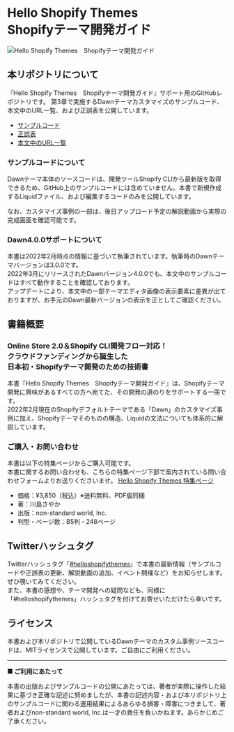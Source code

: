 # Hello Shopify Themes <br> Shopifyテーマ開発ガイド
![Hello Shopify Themes　Shopifyテーマ開発ガイド](https://www.non-standardworld.co.jp/wp-content/themes/nswinc/img/shopify_book_ogp.png)

## 本リポジトリについて
『Hello Shopify Themes　Shopifyテーマ開発ガイド』サポート用のGitHubレポジトリです。
第3章で実施するDawnテーマカスタマイズのサンプルコード、本文中のURL一覧、および正誤表を公開しています。

- [サンプルコード](https://github.com/non-standardworld/hello-shopify-themes/tree/main/Dawn-custom-sample)
- [正誤表](https://github.com/non-standardworld/hello-shopify-themes/blob/main/%E6%AD%A3%E8%AA%A4%E8%A1%A8.md)
- [本文中のURL一覧](https://github.com/non-standardworld/hello-shopify-themes/blob/main/%E6%9C%AC%E6%96%87%E5%86%85URL%E3%83%AA%E3%82%B9%E3%83%88.md)

### サンプルコードについて
Dawnテーマ本体のソースコードは、開発ツールShopify CLIから最新版を取得できるため、GitHub上のサンプルコードには含めていません。本書で新規作成するLiquidファイル、および編集するコードのみを公開しています。

なお、カスタマイズ事例の一部は、後日アップロード予定の解説動画から実際の完成画面を確認可能です。

### Dawn4.0.0サポートについて
本書は2022年2月時点の情報に基づいて執筆されています。執筆時のDawnテーマバージョンは3.0.0です。<br>
2022年3月にリリースされたDawnバージョン4.0.0でも、本文中のサンプルコードはすべて動作することを確認しております。<br>
アップデートにより、本文中の一部テーマエディタ画像の表示要素に差異が出ておりますが、お手元のDawn最新バージョンの表示を正としてご確認ください。

## 書籍概要
### Online Store 2.0＆Shopify CLI開発フロー対応！<br>クラウドファンディングから誕生した<br>日本初・Shopifyテーマ開発のための技術書
本書『Hello Shopify Themes　Shopifyテーマ開発ガイド』は、Shopifyテーマ開発に興味があるすべての方へ宛てた、その開発の道のりをサポートする一冊です。<br>
2022年2月現在のShopifyデフォルトテーマである「Dawn」のカスタマイズ事例に加え、Shopifyテーマそのものの構造、Liquidの文法についても体系的に解説しています。

### ご購入・お問い合わせ
本書は以下の特集ページからご購入可能です。<br>
本書に関するお問い合わせも、こちらの特集ページ下部で案内されている問い合わせフォームよりお送りくださいませ。
[Hello Shopify Themes 特集ページ](https://www.non-standardworld.co.jp/hello-shopify-themes/)

- 価格：¥3,850（税込）※送料無料、PDF版同梱
- 著：川島さやか
- 出版：non-standard world, Inc.
- 判型・ページ数：B5判・248ページ

## Twitterハッシュタグ
Twitterハッシュタグ「[#helloshopifythemes](https://twitter.com/hashtag/helloshopifythemes?src=hashtag_click&f=live)」で本書の最新情報（サンプルコードや正誤表の更新、解説動画の追加、イベント開催など）をお知らせします。ぜひ覗いてみてください。<br>
また、本書の感想や、テーマ開発への疑問なども、同様に「#helloshopifythemes」ハッシュタグを付けてお寄せいただけたら幸いです。

## ライセンス
本書および本リポジトリで公開しているDawnテーマのカスタム事例ソースコードは、MITライセンスで公開しています。ご自由にご利用ください。

---

**■ ご利用にあたって**

本書の出版およびサンプルコードの公開にあたっては、著者が実際に操作した結果に基づき正確な記述に努めましたが、本書の記述内容・および本リポジトリ上のサンプルコードに関わる運用結果によるあらゆる損害・障害につきまして、著者およびnon-standard world, Inc.は一才の責任を負いかねます。あらかじめご了承ください。
